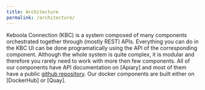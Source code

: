 ```yaml
---
title: Architecture
permalink: /architecture/
---
```


Keboola Connection (KBC) is a system composed of many components orchestrated together through (mostly REST) APIs. Everything you can do in the KBC UI can be done programatically using the API of the corresponding component. Although the whole system is quite complex, it is modular and therefore you rarely need to work with more then few components. All of our components have API documentation on [Apiary] and most of them have a public [github repository]().  Our docker components are built either on [DockerHub] or [Quay]. 